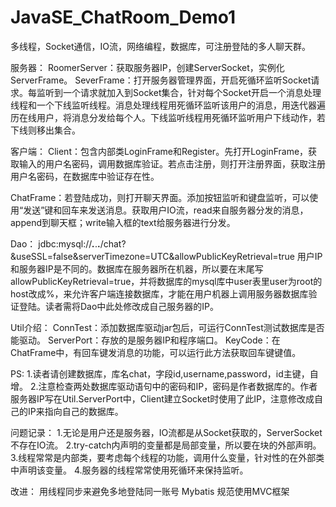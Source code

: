 # JavaSE_ChatRoom_Demo1
多线程，Socket通信，IO流，网络编程，数据库，可注册登陆的多人聊天群。

服务器：
RoomerServer：获取服务器IP，创建ServerSocket，实例化ServerFrame。
SeverFrame：打开服务器管理界面，开启死循环监听Socket请求。每监听到一个请求就加入到Socket集合，针对每个Socket开启一个消息处理线程和一个下线监听线程。消息处理线程用死循环监听该用户的消息，用迭代器遍历在线用户，将消息分发给每个人。下线监听线程用死循环监听用户下线动作，若下线则移出集合。

客户端：
Client：包含内部类LoginFrame和Register。先打开LoginFrame，获取输入的用户名密码，调用数据库验证。若点击注册，则打开注册界面，获取注册用户名密码，在数据库中验证存在性。

ChatFrame：若登陆成功，则打开聊天界面。添加按钮监听和键盘监听，可以使用“发送”键和回车来发送消息。获取用户IO流，read来自服务器分发的消息，append到聊天框；write输入框的text给服务器进行分发。

Dao：
jdbc:mysql://***.***.**.**/chat?&useSSL=false&serverTimezone=UTC&allowPublicKeyRetrieval=true
用户IP和服务器IP是不同的。数据库在服务器所在机器，所以要在末尾写allowPublicKeyRetrieval=true，并将数据库的mysql库中user表里user为root的host改成%，来允许客户端连接数据库，才能在用户机器上调用服务器数据库验证登陆。读者需将Dao中此处修改成自己服务器的IP。


Util介绍：
ConnTest：添加数据库驱动jar包后，可运行ConnTest测试数据库是否能驱动。
ServerPort：存放的是服务器IP和程序端口。
KeyCode：在ChatFrame中，有回车键发消息的功能，可以运行此方法获取回车键键值。


PS:
1.读者请创建数据库，库名chat，字段id,username,password，id主键，自增。
2.注意检查两处数据库驱动语句中的密码和IP，密码是作者数据库的。作者服务器IP写在Util.ServerPort中，Client建立Socket时使用了此IP，注意修改成自己的IP来指向自己的数据库。


问题记录：
1.无论是用户还是服务器，IO流都是从Socket获取的，ServerSocket不存在IO流。
2.try-catch内声明的变量都是局部变量，所以要在块的外部声明。
3.线程常常是内部类，要考虑每个线程的功能，调用什么变量，针对性的在外部类中声明该变量。
4.服务器的线程常常使用死循环来保持监听。



改进：
用线程同步来避免多地登陆同一账号
Mybatis
规范使用MVC框架

